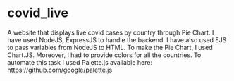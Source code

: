 # covid_live
A website that displays live covid cases by country through Pie Chart. 
I have used NodeJS, ExpressJS to handle the backend. I have also used EJS to pass variables from NodeJS to HTML.
To make the Pie Chart, I used Chart.JS. Moreover, I had to provide colors for all the countries. To automate this task
I used Palette.js available here:<br/>
https://github.com/google/palette.js
